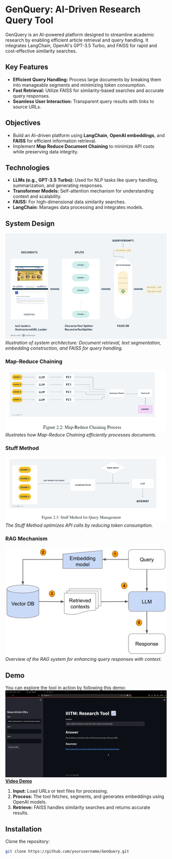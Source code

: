 # GenQuery: AI-Driven Research Query Tool

GenQuery is an AI-powered platform designed to streamline academic research by enabling efficient article retrieval and query handling. It integrates LangChain, OpenAI's GPT-3.5 Turbo, and FAISS for rapid and cost-effective similarity searches.

## Key Features

- **Efficient Query Handling:** Process large documents by breaking them into manageable segments and minimizing token consumption.
- **Fast Retrieval:** Utilize FAISS for similarity-based searches and accurate query responses.
- **Seamless User Interaction:** Transparent query results with links to source URLs.

## Objectives

- Build an AI-driven platform using **LangChain**, **OpenAI embeddings**, and **FAISS** for efficient information retrieval.
- Implement **Map Reduce Document Chaining** to minimize API costs while preserving data integrity.

## Technologies

- **LLMs (e.g., GPT-3.5 Turbo):** Used for NLP tasks like query handling, summarization, and generating responses.
- **Transformer Models:** Self-attention mechanism for understanding context and scalability.
- **FAISS:** For high-dimensional data similarity searches.
- **LangChain:** Manages data processing and integrates models.

## System Design

![System Architecture](https://github.com/harshcoder7/Gen-Query/blob/main/system%20design)  
_Illustration of system architecture: Document retrieval, text segmentation, embedding construction, and FAISS for query handling._

### Map-Reduce Chaining

![Map-Reduce Process](https://github.com/harshcoder7/Gen-Query/blob/main/map%20reduce)  
_Illustrates how Map-Reduce Chaining efficiently processes documents._

### Stuff Method

![Stuff Method](https://github.com/harshcoder7/Gen-Query/blob/main/stuff%20method)  
_The Stuff Method optimizes API calls by reducing token consumption._

### RAG Mechanism

![RAG](https://github.com/harshcoder7/Gen-Query/blob/main/rag.png)  
_Overview of the RAG system for enhancing query responses with context._

## Demo

You can explore the tool in action by following this demo:  
![UI Screenshot](https://github.com/harshcoder7/Gen-Query/blob/main/UI.png)
**[Video Demo](https://github.com/harshcoder7/Gen-Query/blob/main/VIDEO.mp4)**


1. **Input:** Load URLs or text files for processing.
2. **Process:** The tool fetches, segments, and generates embeddings using OpenAI models.
3. **Retrieve:** FAISS handles similarity searches and returns accurate results.

## Installation

Clone the repository:

```bash
git clone https://github.com/yourusername/GenQuery.git
